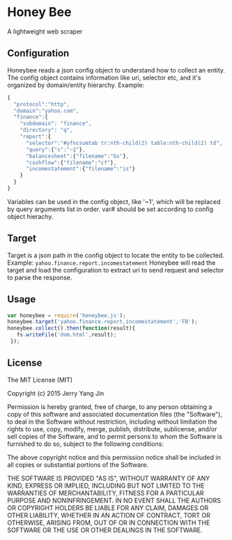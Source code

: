 Honey Bee
=========
A lightweight web scraper

Configuration
-------------
Honeybee reads a json config object to understand how to collect an entity. The config object contains information like uri, selector etc, and it's organized by domain/entity hierarchy. Example:

```javascript
{
  "protocol":"http",
  "domain":"yahoo.com",
  "finance":{
    "subdomain": "finance",
    "directory": "q",
    "report":{
      "selector":"#yfncsumtab tr:nth-child(2) table:nth-child(2) td",
      "query":{"s":"~1"},
      "balancesheet":{"filename":"bs"},
      "cashflow":{"filename":"cf"},
      "incomestatement":{"filename":"is"}
    }
  }
}
```
Variables can be used in the config object, like '~1', which will be replaced by query arguments list in order.
var# should be set according to config object hierachy.

Target
------
Target is a json path in the config object to locate the entity to be collected. Example: ```yahoo.finance.report.incomestatement```
Honeybee will read the target and load the configuration to extract uri to send request and selector to parse the response.


Usage
-----
```javascript
var honeybee = require('honeybee.js');
honeybee.target('yahoo.finance.report.incomestatement','FB');
honeybee.collect().then(function(result){
   fs.writeFile('dom.html',result);
 });
```

License
-------
The MIT License (MIT)

Copyright (c) 2015 Jerry Yang Jin

Permission is hereby granted, free of charge, to any person obtaining a copy
of this software and associated documentation files (the "Software"), to deal
in the Software without restriction, including without limitation the rights
to use, copy, modify, merge, publish, distribute, sublicense, and/or sell
copies of the Software, and to permit persons to whom the Software is
furnished to do so, subject to the following conditions:

The above copyright notice and this permission notice shall be included in all
copies or substantial portions of the Software.

THE SOFTWARE IS PROVIDED "AS IS", WITHOUT WARRANTY OF ANY KIND, EXPRESS OR
IMPLIED, INCLUDING BUT NOT LIMITED TO THE WARRANTIES OF MERCHANTABILITY,
FITNESS FOR A PARTICULAR PURPOSE AND NONINFRINGEMENT. IN NO EVENT SHALL THE
AUTHORS OR COPYRIGHT HOLDERS BE LIABLE FOR ANY CLAIM, DAMAGES OR OTHER
LIABILITY, WHETHER IN AN ACTION OF CONTRACT, TORT OR OTHERWISE, ARISING FROM,
OUT OF OR IN CONNECTION WITH THE SOFTWARE OR THE USE OR OTHER DEALINGS IN THE
SOFTWARE.
